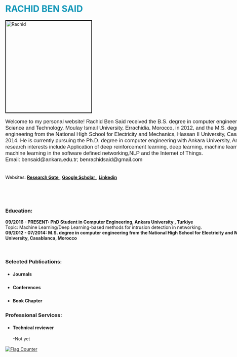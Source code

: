 
<!DOCTYPE html>

<html lang='en'>
<head>
  <meta charset="utf-8">
  <meta name="viewport" content="width=device-width, initial-scale=1">
  <link rel="stylesheet" href="style.css">
  <title> RACHID BEN SAID </title>
</head>

<body>
<div class="relative">
<h1 style="color:#1297B8";> RACHID BEN SAID </h1>

</div>
<p>
<div class="relative">

<img src="img_profile.png" alt="Rachid" width="270" height="290" border=2
style="float:left; margin-right:10px">
</div>
<div class="relative">
  <div style="width:900px;overflow:auto">
    <p style="font-family: sans-serif; font-size: 1.2em;"> Welcome to my personal website!
  Rachid Ben Said received the B.S. degree in computer engineering from the Faculty of Science and Technology, Moulay Ismail University, Errachidia, Morocco, in 2012, and the M.S. degree in computer engineering from the National High School for Electricity and Mechanics, Hassan II University, Casablanca, Morocco, in 2014. He is currently pursuing the Ph.D. degree in computer engineering with Ankara University, Ankara, Turkey.
  My research interests include Application of deep reinforcement learning, deep learning, machine learning, quantum machine learning in the  software defined networking,NLP and the Internet of Things.
  

  <br>
  Email: bensaid@ankara.edu.tr; benrachidsaid@gmail.com
  <br>
<br>

  Websites: <a href="https://www.researchgate.net/profile/Rachid-Ben-Said" target="_blank">  <b> Research Gate </b>  </a> ,
  <a href="https://scholar.google.com/citations?user=WY3jwA0AAAAJ&hl=en&oi=ao" target="_blank"> <b> Google Scholar </b> </a>,
  <a href="https://www.linkedin.com/in/rachid-ben-said-9a133069/" target="_blank">  <b> Linkedin </b>  </a>

<div class="relative">


<br>
<br>
<br>
<h3> Education: </h3>

<b> 09/2016 - PRESENT: PhD Student in Computer Engineering, Ankara University , Turkiye </b>
<br>
Topic: Machine Learning/Deep Learning-based methods for intrusion detection in networking.
<br>
<b> 09/2012 - 07/2014:  M.S. degree in computer engineering from the National High School for Electricity and Mechanics, Hassan II University, Casablanca, Morocco </b>

<br>
<div style="width:1200px;overflow:auto; line-height: 1.5;">
<h3> Selected Publications: </h3>
<ul>
  <li> <b> Journals </b> </li>
      
  <br>
  <li> <b> Conferences </b> </li>
<br>
  <li> <b> Book Chapter </b> </li>
   
</ul>
<h3> Professional Services: </h3>

<ul>


<li> <b> Technical reviewer </b> </li>
<dl>
    <d> -Not yet </d> <br>
   
</dl>
</ul>
</div>
<a href="https://info.flagcounter.com/t8xE"><img src="https://s01.flagcounter.com/count2/t8xE/bg_FFFFFF/txt_000000/border_CCCCCC/columns_2/maxflags_20/viewers_0/labels_0/pageviews_0/flags_0/percent_0/" alt="Flag Counter" border="0"></a>

</div>


</body>
</html>
